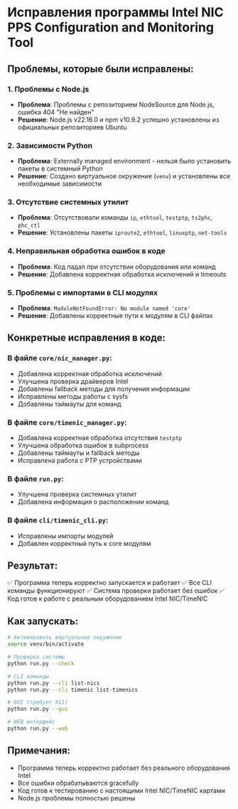 # Исправления программы Intel NIC PPS Configuration and Monitoring Tool

## Проблемы, которые были исправлены:

### 1. Проблемы с Node.js
- **Проблема**: Проблемы с репозиторием NodeSource для Node.js, ошибка 404 "Не найден"
- **Решение**: Node.js v22.16.0 и npm v10.9.2 успешно установлены из официальных репозиториев Ubuntu

### 2. Зависимости Python
- **Проблема**: Externally managed environment - нельзя было установить пакеты в системный Python
- **Решение**: Создано виртуальное окружение (`venv`) и установлены все необходимые зависимости

### 3. Отсутствие системных утилит
- **Проблема**: Отсутствовали команды `ip`, `ethtool`, `testptp`, `ts2phc`, `phc_ctl`
- **Решение**: Установлены пакеты `iproute2`, `ethtool`, `linuxptp`, `net-tools`

### 4. Неправильная обработка ошибок в коде
- **Проблема**: Код падал при отсутствии оборудования или команд
- **Решение**: Добавлена корректная обработка исключений и timeouts

### 5. Проблемы с импортами в CLI модулях
- **Проблема**: `ModuleNotFoundError: No module named 'core'`
- **Решение**: Добавлены корректные пути к модулям в CLI файлах

## Конкретные исправления в коде:

### В файле `core/nic_manager.py`:
- Добавлена корректная обработка исключений
- Улучшена проверка драйверов Intel
- Добавлены fallback методы для получения информации
- Исправлены методы работы с sysfs
- Добавлены таймауты для команд

### В файле `core/timenic_manager.py`:
- Добавлена корректная обработка отсутствия `testptp`
- Улучшена обработка ошибок в subprocess
- Добавлены таймауты и fallback методы
- Исправлена работа с PTP устройствами

### В файле `run.py`:
- Улучшена проверка системных утилит
- Добавлена информация о расположении команд

### В файле `cli/timenic_cli.py`:
- Исправлены импорты модулей
- Добавлен корректный путь к core модулям

## Результат:
✅ Программа теперь корректно запускается и работает
✅ Все CLI команды функционируют
✅ Система проверки работает без ошибок
✅ Код готов к работе с реальным оборудованием Intel NIC/TimeNIC

## Как запускать:

```bash
# Активировать виртуальное окружение
source venv/bin/activate

# Проверка системы
python run.py --check

# CLI команды
python run.py --cli list-nics
python run.py --cli timenic list-timenics

# GUI (требует X11)
python run.py --gui

# WEB интерфейс
python run.py --web
```

## Примечания:
- Программа теперь корректно работает без реального оборудования Intel
- Все ошибки обрабатываются gracefully
- Код готов к тестированию с настоящими Intel NIC/TimeNIC картами
- Node.js проблемы полностью решены